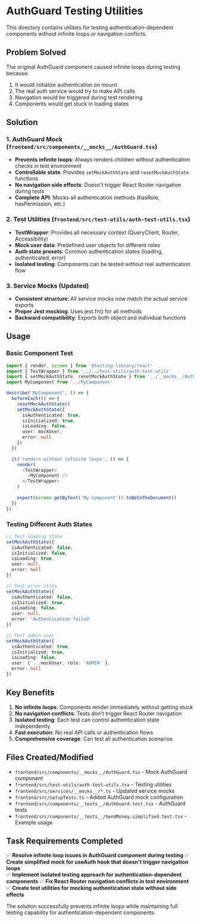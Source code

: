 # AuthGuard Testing Utilities

This directory contains utilities for testing authentication-dependent components without infinite loops or navigation conflicts.

## Problem Solved

The original AuthGuard component caused infinite loops during testing because:
1. It would initialize authentication on mount
2. The real auth service would try to make API calls
3. Navigation would be triggered during test rendering
4. Components would get stuck in loading states

## Solution

### 1. AuthGuard Mock (`frontend/src/components/__mocks__/AuthGuard.tsx`)

- **Prevents infinite loops**: Always renders children without authentication checks in test environment
- **Controllable state**: Provides `setMockAuthState` and `resetMockAuthState` functions
- **No navigation side effects**: Doesn't trigger React Router navigation during tests
- **Complete API**: Mocks all authentication methods (hasRole, hasPermission, etc.)

### 2. Test Utilities (`frontend/src/test-utils/auth-test-utils.tsx`)

- **TestWrapper**: Provides all necessary context (QueryClient, Router, Accessibility)
- **Mock user data**: Predefined user objects for different roles
- **Auth state presets**: Common authentication states (loading, authenticated, error)
- **Isolated testing**: Components can be tested without real authentication flow

### 3. Service Mocks (Updated)

- **Consistent structure**: All service mocks now match the actual service exports
- **Proper Jest mocking**: Uses jest.fn() for all methods
- **Backward compatibility**: Exports both object and individual functions

## Usage

### Basic Component Test

```typescript
import { render, screen } from '@testing-library/react'
import { TestWrapper } from '../../test-utils/auth-test-utils'
import { setMockAuthState, resetMockAuthState } from '../__mocks__/AuthGuard'
import MyComponent from '../MyComponent'

describe('MyComponent', () => {
  beforeEach(() => {
    resetMockAuthState()
    setMockAuthState({
      isAuthenticated: true,
      isInitialized: true,
      isLoading: false,
      user: mockUser,
      error: null
    })
  })

  it('renders without infinite loops', () => {
    render(
      <TestWrapper>
        <MyComponent />
      </TestWrapper>
    )
    
    expect(screen.getByText('My Component')).toBeInTheDocument()
  })
})
```

### Testing Different Auth States

```typescript
// Test loading state
setMockAuthState({
  isAuthenticated: false,
  isInitialized: false,
  isLoading: true,
  user: null,
  error: null
})

// Test error state
setMockAuthState({
  isAuthenticated: false,
  isInitialized: true,
  isLoading: false,
  user: null,
  error: 'Authentication failed'
})

// Test admin user
setMockAuthState({
  isAuthenticated: true,
  isInitialized: true,
  isLoading: false,
  user: { ...mockUser, role: 'ADMIN' },
  error: null
})
```

## Key Benefits

1. **No infinite loops**: Components render immediately without getting stuck
2. **No navigation conflicts**: Tests don't trigger React Router navigation
3. **Isolated testing**: Each test can control authentication state independently
4. **Fast execution**: No real API calls or authentication flows
5. **Comprehensive coverage**: Can test all authentication scenarios

## Files Created/Modified

- `frontend/src/components/__mocks__/AuthGuard.tsx` - Mock AuthGuard component
- `frontend/src/test-utils/auth-test-utils.tsx` - Testing utilities
- `frontend/src/services/__mocks__/*.ts` - Updated service mocks
- `frontend/src/setupTests.ts` - Added AuthGuard mock configuration
- `frontend/src/components/__tests__/AuthGuard.test.tsx` - AuthGuard tests
- `frontend/src/components/__tests__/SendMoney.simplified.test.tsx` - Example usage

## Task Requirements Completed

✅ **Resolve infinite loop issues in AuthGuard component during testing**
✅ **Create simplified mock for useAuth hook that doesn't trigger navigation loops**  
✅ **Implement isolated testing approach for authentication-dependent components**
✅ **Fix React Router navigation conflicts in test environment**
✅ **Create test utilities for mocking authentication state without side effects**

The solution successfully prevents infinite loops while maintaining full testing capability for authentication-dependent components.